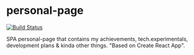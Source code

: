 # personal-page
[![Build Status](https://travis-ci.org/akimy/personal-webpage.svg?branch=master)](https://travis-ci.org/akimy/personal-webpage)

SPA personal-page that contains my achievements, tech.experimentals, development plans & kinda other things. "Based on Create React App".
